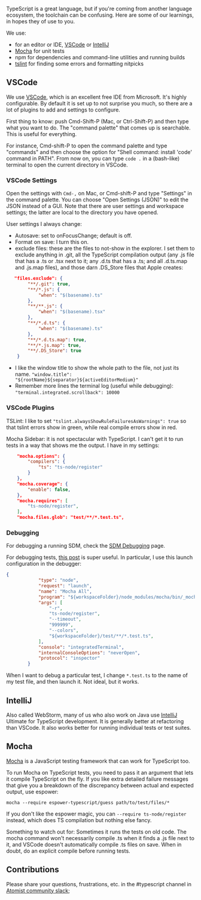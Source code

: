 TypeScript is a great language, but if you're coming from another language ecosystem,
the toolchain can be confusing. Here are some of our learnings, in hopes they of use
to you.

We use:

   * for an editor or IDE, [VSCode](#vscode) or [IntelliJ](#intellij)
   * [Mocha](#mocha) for unit tests
   * npm for dependencies and command-line utilities and running builds
   * [tslint](https://palantir.github.io/tslint/) for finding some errors and formatting nitpicks

## VSCode
We use [VSCode](https://code.visualstudio.com/), which is an excellent free IDE from Microsoft. It's highly
configurable. By default it is set up to not surprise you much, so there are a lot
of plugins to add and settings to configure.

First thing to know: push Cmd-Shift-P (Mac, or Ctrl-Shift-P) and then type what you want to do. The "command palette" that comes up is searchable. This is useful for everything.

For instance, Cmd-shift-P to open the command palette and type "commands" and then choose the option for "Shell command: install 'code' command in PATH". From now on, you can type `code .` in a (bash-like) terminal to open the current directory in VSCode.

### VSCode Settings

Open the settings with `Cmd-,` on Mac, or Cmd-shift-P and type "Settings" in the command palette. You can choose "Open Settings (JSON)" to edit the JSON instead of a GUI. Note that there are user settings and workspace settings; the latter are local to the directory you have opened.

User settings I always change:

   * Autosave: set to onFocusChange; default is off.
   * Format on save: I turn this on.
   * exclude files: these are the files to not-show in the explorer. I set them to exclude anything in .git, all the TypeScript compilation output (any .js file that has a .ts or .tsx next to it; any .d.ts that has a .ts; and all .d.ts.map and .js.map files), and those darn .DS_Store files that Apple creates:

```json
   "files.exclude": {
        "**/.git": true,
        "**/*.js": {
            "when": "$(basename).ts"
        },
        "**/**.js": {
            "when": "$(basename).tsx"
        },
        "**/*.d.ts": {
            "when": "$(basename).ts"
        },
        "**/*.d.ts.map": true,
        "**/*.js.map": true,
        "**/.DS_Store": true
    }
```

   * I like the window title to show the whole path to the file, not just its name. `"window.title": "${rootName}${separator}${activeEditorMedium}"`
   * Remember more lines the terminal log (useful while debugging): `"terminal.integrated.scrollback": 10000`

### VSCode Plugins

TSLint: I like to set `"tslint.alwaysShowRuleFailuresAsWarnings": true` so that tslint errors show in green, while
real compile errors show in red.

Mocha Sidebar: it is not spectacular with TypeScript. I can't get it to run tests in a way that shows me the output.
I have in my settings:
```json
    "mocha.options": {
        "compilers": {
            "ts": "ts-node/register"
        }
    },
    "mocha.coverage": {
        "enable": false,
    },
    "mocha.requires": [
        "ts-node/register",
    ],
    "mocha.files.glob": "test/**/*.test.ts",
```

### Debugging

For debugging a running SDM, check the [SDM Debugging](sdm-debug.md) page.

For debugging tests, [this post](https://medium.com/@FizzyInTheHall/run-typescript-mocha-tests-in-visual-studio-code-58e62a173575) is super useful.
In particular, I use this launch configuration in the debugger:

```json
{
            "type": "node",
            "request": "launch",
            "name": "Mocha All",
            "program": "${workspaceFolder}/node_modules/mocha/bin/_mocha",
            "args": [
                "-r",
                "ts-node/register",
                "--timeout",
                "999999",
                "--colors",
                "${workspaceFolder}/test/**/*.test.ts",
            ],
            "console": "integratedTerminal",
            "internalConsoleOptions": "neverOpen",
            "protocol": "inspector"
        }
```

When I want to debug a particular test, I change `*.test.ts` to the name of my test file, and then launch it. Not ideal, but it works.

## IntelliJ

Also called WebStorm, many of us who also work on Java use [IntelliJ](https://www.jetbrains.com/idea/) Ultimate
for TypeScript development. It is generally better at refactoring than VSCode. It also works better for running individual tests or test suites.

## Mocha

[Mocha](https://mochajs.org/) is a JavaScript testing framework that can work for TypeScript too.

To run Mocha on TypeScript tests, you need to pass it an argument that lets it compile TypeScript on the fly. If you like extra detailed failure messages that give you a breakdown of the discrepancy between actual and expected output, use espower:

`mocha --require espower-typescript/guess path/to/test/files/*`

If you don't like the espower magic, you can `--require ts-node/register` instead, which does TS compilation but nothing else fancy.

Something to watch out for: Sometimes it runs the tests on old code. The mocha command won't necessarily compile .ts when it finds a .js file next to it, and VSCode doesn't automatically compile .ts files on save. When in doubt, do an explicit compile before running tests.

## Contributions

Please share your questions, frustrations, etc. in the #typescript channel in [Atomist community slack](https://join.atomist.com);
